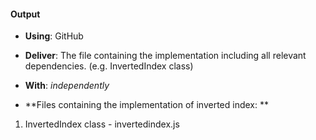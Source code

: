 #### Output
- **Using**: GitHub
- **Deliver**: The file containing the implementation including all relevant dependencies. (e.g. InvertedIndex class)
- **With**: *independently*

- **Files containing the implementation of inverted index: **
1. InvertedIndex class - invertedindex.js
